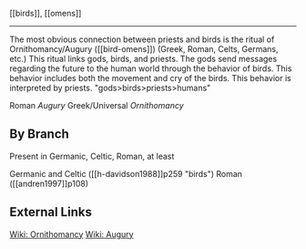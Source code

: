 [[birds]], [[omens]]

---

The most obvious connection between priests and birds is the ritual of Ornithomancy/Augury ([[bird-omens]]) (Greek, Roman, Celts, Germans, etc.) This ritual links gods, birds, and priests. The gods send messages regarding the future to the human world through the behavior of birds. This behavior includes both the movement and cry of the birds. This behavior is interpreted by priests. 
"gods>birds>priests>humans"

Roman *Augury*
Greek/Universal *Ornithomancy*




## By Branch
Present in Germanic, Celtic, Roman, at least

Germanic and Celtic ([[h-davidson1988]]p259 "birds")
Roman ([[andren1997]]p108)



## External Links
[Wiki: Ornithomancy](https://en.wikipedia.org/wiki/Ornithomancy)
[Wiki: Augury](https://en.wikipedia.org/wiki/Augury)